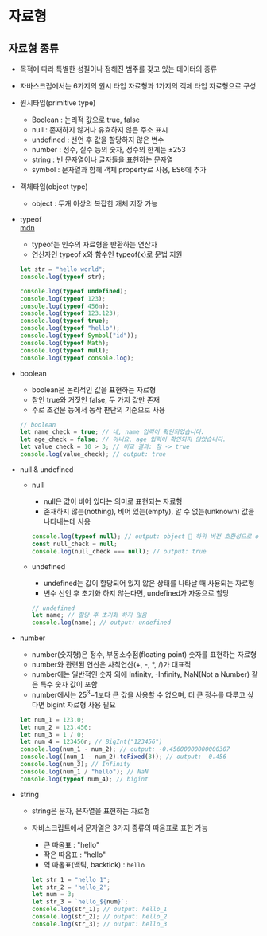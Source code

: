 # 자료형

## 자료형 종류

- 목적에 따라 특별한 성질이나 정해진 범주를 갖고 있는 데이터의 종류
- 자바스크립에서는 6가지의 원시 타입 자료형과 1가지의 객체 타입 자료형으로 구성
- 원시타입(primitive type)
    - Boolean : 논리적 값으로 true, false
    - null : 존재하지 않거나 유효하지 않은 주소 표시
    - undefined : 선언 후 값을 할당하지 않은 변수
    - number : 정수, 실수 등의 숫자, 정수의 한계는 ±253
    - string : 빈 문자열이나 글자들을 표현하는 문자열
    - symbol : 문자열과 함께 객체 property로 사용, ES6에 추가
- 객체타입(object type)
    - object : 두개 이상의 복잡한 개체 저장 가능
- typeof<br/>
[mdn](https://developer.mozilla.org/ko/docs/Web/JavaScript/Reference/Operators/typeof)
    - typeof는 인수의 자료형을 반환하는 연산자
    - 연산자인 typeof x와 함수인 typeof(x)로 문법 지원
    ```jsx
    let str = "hello world";
    console.log(typeof str);

    console.log(typeof undefined);
    console.log(typeof 123);
    console.log(typeof 456n);
    console.log(typeof 123.123);
    console.log(typeof true);
    console.log(typeof "hello");
    console.log(typeof Symbol("id"));
    console.log(typeof Math);
    console.log(typeof null);
    console.log(typeof console.log);
    ```

- boolean
    - boolean은 논리적인 값을 표현하는 자료형
    - 참인 true와 거짓인 false, 두 가지 값만 존재
    - 주로 조건문 등에서 동작 판단의 기준으로 사용

    ```jsx
    // boolean
    let name_check = true; // 네, name 입력이 확인되었습니다.
    let age_check = false; // 아니요, age 입력이 확인되지 않았습니다.
    let value_check = 10 > 3; // 비교 결과: 참 -> true
    console.log(value_check); // output: true
    ```

- null & undefined
    - null
        - null은 값이 비어 있다는 의미로 표현되는 자료형
        - 존재하지 않는(nothing), 비어 있는(empty), 알 수 없는(unknown) 값을 나타내는데 사용

        ```jsx
        console.log(typeof null); // output: object  하위 버전 호환성으로 object 표기
        const null_check = null;
        console.log(null_check === null); // output: true
        ```

    - undefined
        - undefined는 값이 할당되어 있지 않은 상태를 나타날 때 사용되는 자료형
        - 변수 선언 후 초기화 하지 않는다면, undefined가 자동으로 할당

        ```jsx
        // undefined
        let name; // 할당 후 초기화 하지 않음 
        console.log(name); // output: undefined
        ```

- number
    - number(숫자형)은 정수, 부동소수점(floating point) 숫자를 표현하는 자료형
    - number와 관련된 연산은 사칙연산(+, -, *, /)가 대표적
    - number에는 일반적인 숫자 외에 Infinity, -Infinity, NaN(Not a Number) 같은 특수 숫자 값이 포함
    - number에서는 25<sup>3</sup>−1보다 큰 값을 사용할 수 없으며, 더 큰 정수를 다루고 싶다면 bigint 자료형 사용 필요

    ```jsx
    let num_1 = 123.0;
    let num_2 = 123.456;
    let num_3 = 1 / 0;
    let num_4 = 123456n; // BigInt("123456")
    console.log(num_1 - num_2); // output: -0.45600000000000307
    console.log((num_1 - num_2).toFixed(3)); // output: -0.456
    console.log(num_3); // Infinity
    console.log(num_1 / "hello"); // NaN
    console.log(typeof num_4); // bigint
    ```

- string
    - string은 문자, 문자열을 표현하는 자료형
    - 자바스크립트에서 문자열은 3가지 종류의 따옴표로 표현 가능
        - 큰 따옴표 : "hello"
        - 작은 따옴표 : "hello"
        - 역 따옴표(백틱, backtick) : `hello`

        ```jsx
        let str_1 = "hello_1";
        let str_2 = 'hello_2';
        let num = 3;
        let str_3 = `hello_${num}`;
        console.log(str_1); // output: hello_1
        console.log(str_2); // output: hello_2
        console.log(str_3); // output: hello_3
        ```
